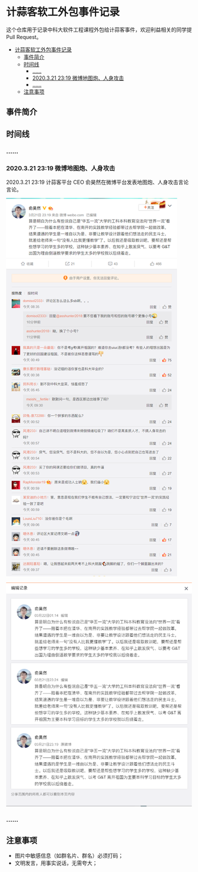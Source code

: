 # 计蒜客软工外包事件记录

这个仓库用于记录中科大软件工程课程外包给计蒜客事件，欢迎利益相关的同学提 Pull Request。

<!-- TOC -->

- [计蒜客软工外包事件记录](#计蒜客软工外包事件记录)
    - [事件简介](#事件简介)
    - [时间线](#时间线)
        - [......](#)
        - [2020.3.21 23:19 微博地图炮、人身攻击](#2020321-2319-微博地图炮人身攻击)
        - [......](#-1)
    - [注意事项](#注意事项)

<!-- /TOC -->


## 事件简介



## 时间线
### ......

### 2020.3.21 23:19 微博地图炮、人身攻击

2020.3.21 23:19 计蒜客平台 CEO 俞昊然在微博平台发表地图炮、人身攻击言论言论。

![](./images/weibo.png)

![](./images/weibo-edit-history.png)


### ......

## 注意事项

- 图片中敏感信息（如群名片、群名）必须打码；
- 文明发言，用事实说话，无需夸大；